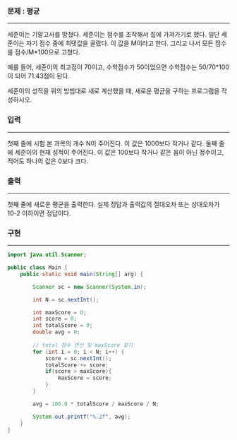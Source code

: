 ### 문제 : 평균

<hr >

세준이는 기말고사를 망쳤다. 세준이는 점수를 조작해서 집에 가져가기로 했다. 일단 세준이는 자기 점수 중에 최댓값을 골랐다. 이 값을 M이라고 한다. 그리고 나서 모든 점수를 점수/M*100으로 고쳤다.

예를 들어, 세준이의 최고점이 70이고, 수학점수가 50이었으면 수학점수는 50/70*100이 되어 71.43점이 된다.

세준이의 성적을 위의 방법대로 새로 계산했을 때, 새로운 평균을 구하는 프로그램을 작성하시오.

### 입력

<hr >

첫째 줄에 시험 본 과목의 개수 N이 주어진다. 이 값은 1000보다 작거나 같다. 둘째 줄에 세준이의 현재 성적이 주어진다. 이 값은 100보다 작거나 같은 음이 아닌 정수이고, 적어도 하나의 값은 0보다 크다.

### 출력

<hr >

첫째 줄에 새로운 평균을 출력한다. 실제 정답과 출력값의 절대오차 또는 상대오차가 10-2 이하이면 정답이다.

### 구현

<hr >

~~~ Java
import java.util.Scanner;

public class Main {
    public static void main(String[] arg) {

        Scanner sc = new Scanner(System.in);

        int N = sc.nextInt();

        int maxScore = 0;
        int score = 0;
        int totalScore = 0;
        double avg = 0;
        
        // total 점수 연산 및 maxScore 찾기
        for (int i = 0; i < N; i++) {
            score = sc.nextInt();
            totalScore += score;
            if(score > maxScore){
                maxScore = score;
            }
        }

        avg = 100.0 * totalScore / maxScore / N;

        System.out.printf("%.2f", avg);
    }
}
~~~

